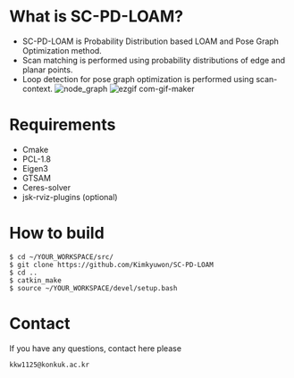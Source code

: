 # What is SC-PD-LOAM?
* SC-PD-LOAM is Probability Distribution based LOAM and Pose Graph Optimization method.
* Scan matching is performed using probability distributions of edge and planar points.
* Loop detection for pose graph optimization is performed using scan-context.
![node_graph](https://user-images.githubusercontent.com/5857457/172543497-abd3893f-8ce0-4158-a4be-76f990031d54.png)
![ezgif com-gif-maker](https://user-images.githubusercontent.com/5857457/172544889-da00c369-3c58-44b2-85b2-8cd69a319f58.gif)
# Requirements
* Cmake
* PCL-1.8
* Eigen3
* GTSAM
* Ceres-solver
* jsk-rviz-plugins (optional)
# How to build
```
$ cd ~/YOUR_WORKSPACE/src/
$ git clone https://github.com/Kimkyuwon/SC-PD-LOAM
$ cd ..
$ catkin_make
$ source ~/YOUR_WORKSPACE/devel/setup.bash
```
# Contact
If you have any questions, contact here please
```
kkw1125@konkuk.ac.kr
```
